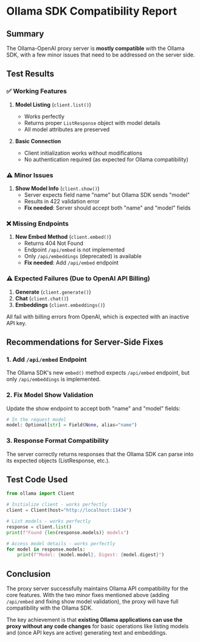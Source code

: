 # Ollama SDK Compatibility Report

## Summary

The Ollama-OpenAI proxy server is **mostly compatible** with the Ollama SDK, with a few minor issues that need to be addressed on the server side.

## Test Results

### ✅ Working Features

1. **Model Listing** (`client.list()`)
   - Works perfectly
   - Returns proper `ListResponse` object with model details
   - All model attributes are preserved

2. **Basic Connection**
   - Client initialization works without modifications
   - No authentication required (as expected for Ollama compatibility)

### ⚠️ Minor Issues

1. **Show Model Info** (`client.show()`)
   - Server expects field name "name" but Ollama SDK sends "model"
   - Results in 422 validation error
   - **Fix needed**: Server should accept both "name" and "model" fields

### ❌ Missing Endpoints

1. **New Embed Method** (`client.embed()`)
   - Returns 404 Not Found
   - Endpoint `/api/embed` is not implemented
   - Only `/api/embeddings` (deprecated) is available
   - **Fix needed**: Add `/api/embed` endpoint

### ⚠️ Expected Failures (Due to OpenAI API Billing)

1. **Generate** (`client.generate()`)
2. **Chat** (`client.chat()`)
3. **Embeddings** (`client.embeddings()`)

All fail with billing errors from OpenAI, which is expected with an inactive API key.

## Recommendations for Server-Side Fixes

### 1. Add `/api/embed` Endpoint

The Ollama SDK's new `embed()` method expects `/api/embed` endpoint, but only `/api/embeddings` is implemented.

### 2. Fix Model Show Validation

Update the show endpoint to accept both "name" and "model" fields:

```python
# In the request model
model: Optional[str] = Field(None, alias="name")
```

### 3. Response Format Compatibility

The server correctly returns responses that the Ollama SDK can parse into its expected objects (ListResponse, etc.).

## Test Code Used

```python
from ollama import Client

# Initialize client - works perfectly
client = Client(host="http://localhost:11434")

# List models - works perfectly
response = client.list()
print(f"Found {len(response.models)} models")

# Access model details - works perfectly
for model in response.models:
    print(f"Model: {model.model}, Digest: {model.digest}")
```

## Conclusion

The proxy server successfully maintains Ollama API compatibility for the core features. With the two minor fixes mentioned above (adding `/api/embed` and fixing show model validation), the proxy will have full compatibility with the Ollama SDK.

The key achievement is that **existing Ollama applications can use the proxy without any code changes** for basic operations like listing models and (once API keys are active) generating text and embeddings.